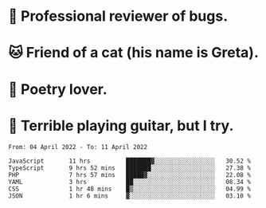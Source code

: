 # 🐛 Professional reviewer of bugs.
# 🐱 Friend of a cat (his name is Greta).
# 📜 Poetry lover.
# 🎸 Terrible playing guitar, but I try.

<!--START_SECTION:waka-->

```text
From: 04 April 2022 - To: 11 April 2022

JavaScript       11 hrs          ███████▓░░░░░░░░░░░░░░░░░   30.52 %
TypeScript       9 hrs 52 mins   ███████░░░░░░░░░░░░░░░░░░   27.38 %
PHP              7 hrs 57 mins   █████▓░░░░░░░░░░░░░░░░░░░   22.08 %
YAML             3 hrs           ██░░░░░░░░░░░░░░░░░░░░░░░   08.34 %
CSS              1 hr 48 mins    █▒░░░░░░░░░░░░░░░░░░░░░░░   04.99 %
JSON             1 hr 6 mins     ▓░░░░░░░░░░░░░░░░░░░░░░░░   03.10 %
```

<!--END_SECTION:waka-->
